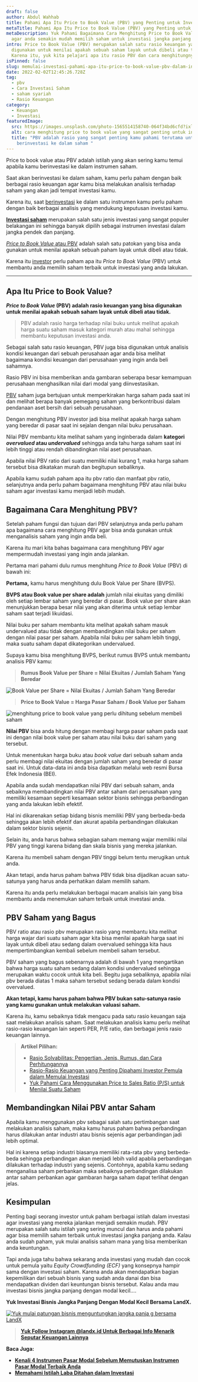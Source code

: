 ```yaml
---
draft: false
author: Abdul Wahhab
title: Pahami Apa Itu Price to Book Value (PBV) yang Penting untuk Investasi
metaTitle: Pahami Apa Itu Price to Book Value (PBV) yang Penting untuk Investasi
metaDescription: Yuk Pahami Bagaimana Cara Menghitung Price to Book Value (PBV)
  agar anda semakin mudah memilih saham untuk investasi jangka panjang anda
intro: Price to Book Value (PBV) merupakan salah satu rasio keuangan yang bisa
  digunakan untuk menilai apakah sebuah saham layak untuk dibeli atau tidak.
  Karena itu, yuk kita pelajari apa itu rasio PBV dan cara menghitungnya.
isPinned: false
slug: memulai-investasi-pahami-apa-itu-price-to-book-value-pbv-dalam-investasi-saham
date: 2022-02-02T12:45:26.728Z
tag:
  - pbv
  - Cara Investasi Saham
  - saham syariah
  - Rasio Keuangan
category:
  - Keuangan
  - Investasi
featuredImage:
  src: https://images.unsplash.com/photo-1565514158740-064f34bd6cfd?ixlib=rb-1.2.1&ixid=MnwxMjA3fDB8MHxzZWFyY2h8NHx8cmF0aW8lMjBpbnZlc3R8ZW58MHx8MHx8&auto=format&fit=crop&w=500&q=60
  alt: cara menghitung price to book value yang sangat penting untuk investasi anda
  title: "PBV adalah rasio yang sangat penting kamu pahami terutama untuk kamu
    berinvestasi ke dalam saham "
---
```

Price to book value atau PBV adalah istilah yang akan sering kamu temui apabila kamu berinvestasi ke dalam instrumen saham.

Saat akan berinvestasi ke dalam saham, kamu perlu paham dengan baik berbagai rasio keuangan agar kamu bisa melakukan analisis terhadap saham yang akan jadi tempat investasi kamu.

Karena itu, saat [berinvestasi](https://landx.id/) ke dalam satu instrumen kamu perlu paham dengan baik berbagai analisis yang mendukung keputusan investasi kamu. 

**[Investasi saham](https://landx.id/blog/tag/investasi-saham/)** merupakan salah satu jenis investasi yang sangat populer belakangan ini sehingga banyak dipilih sebagai instrumen investasi dalam jangka pendek dan panjang.

[*Price to Book Value* atau PBV](https://landx.id/) adalah salah satu patokan yang bisa anda gunakan untuk menilai apakah sebuah paham layak untuk dibeli atau tidak.

Karena itu [investor](https://landx.id/)  perlu paham apa itu *Price to Book Value* (PBV) untuk membantu anda memilih saham terbaik untuk investasi yang anda lakukan.

- - -

## Apa Itu Price to Book Value?

***Price to Book Value* (PBV) adalah rasio keuangan yang bisa digunakan untuk menilai apakah sebuah saham layak untuk dibeli atau tidak.**

> PBV adalah rasio harga terhadap nilai buku untuk melihat apakah harga suatu saham masuk kategori murah atau mahal sehingga membantu keputusan investasi anda.

Sebagai salah satu rasio keuangan, PBV juga bisa digunakan untuk analisis kondisi keuangan dari sebuah perusahaan agar anda bisa melihat bagaimana kondisi keuangan dari perusahaan yang ingin anda beli sahamnya.

Rasio PBV ini bisa memberikan anda gambaran seberapa besar kemampuan perusahaan menghasilkan nilai dari modal yang diinvestasikan.

[PBV](https://landx.id/) saham juga bertujuan untuk memperkirakan harga saham pada saat ini dan melihat berapa banyak pemegang saham yang berkontribusi dalam pendanaan aset bersih dari sebuah perusahaan.

Dengan menghitung PBV investor jadi bisa melihat apakah harga saham yang beredar di pasar saat ini sejalan dengan nilai buku perusahaan. 

Nilai PBV membantu kita melihat saham yang inginberada dalam **kategori *overvalued* atau *undervalued*** sehingga anda tahu harga saham saat ini lebih tinggi atau rendah dibandingkan nilai aset perusahaan.

Apabila nilai PBV ratio dari suatu memiliki nilai kurang 1, maka harga saham tersebut bisa dikatakan murah dan begitupun sebaliknya.

Apabila kamu sudah paham apa itu pbv ratio dan manfaat pbv ratio, selanjutnya anda perlu paham bagaimana menghitung PBV atau nilai buku saham agar investasi kamu menjadi lebih mudah.

## Bagaimana Cara Menghitung PBV?

Setelah paham fungsi dan tujuan dari PBV selanjutnya anda perlu paham apa bagaimana cara menghitung PBV agar bisa anda gunakan untuk menganalisis saham yang ingin anda beli.

Karena itu mari kita bahas bagaimana cara menghitung PBV agar mempermudah investasi yang ingin anda jalankan.

Pertama mari pahami dulu rumus menghitung *Price to Book Value* (PBV) di bawah ini:

**Pertama,** kamu harus menghitung dulu Book Value per Share (BVPS).

**BVPS atau Book value per share adalah** jumlah nilai ekuitas yang dimiliki oleh setiap lembar saham yang beredar di pasar. Book value per share akan menunjukkan berapa besar nilai yang akan diterima untuk setiap lembar saham saat terjadi likuidasi. 

Nilai buku per saham membantu kita melihat apakah saham masuk undervalued atau tidak dengan membandingkan nilai buku per saham dengan nilai pasar per saham. Apabila nilai buku per saham lebih tinggi, maka suatu saham dapat dikategorikan undervalued. 

Supaya kamu bisa menghitung BVPS, berikut rumus BVPS untuk membantu analisis PBV kamu:

> **Rumus Book Value per Share = Nilai Ekuitas / Jumlah Saham Yang Beredar**

![Book Value per Share = Nilai Ekuitas / Jumlah Saham Yang Beredar](https://accountgram-production.sfo2.cdn.digitaloceanspaces.com/landx_ghost/2021/05/image.png "cara menghitung BVPS saham yang penting dipahami para investor")

> **Price to Book Value = Harga Pasar Saham / Book Value per Saham**

![menghitung price to book value yang perlu dihitung sebelum membeli saham](https://accountgram-production.sfo2.cdn.digitaloceanspaces.com/landx_ghost/2021/05/image-1.png "Cara menghitung pbv yang perlu dipahami oleh investor")

**Nilai PBV** bisa anda hitung dengan membagi harga pasar saham pada saat ini dengan nilai book value per saham atau nilai buku dari saham yang tersebut.

Untuk menentukan harga buku atau *book value* dari sebuah saham anda perlu membagi nilai ekuitas dengan jumlah saham yang beredar di pasar saat ini. Untuk data-data ini anda bisa dapatkan melalui web resmi Bursa Efek Indonesia (BEI).

Apabila anda sudah mendapatkan nilai PBV dari sebuah saham, anda sebaiknya membandingkan nilai PBV antar saham dari perusahaan yang memiliki kesamaan seperti kesamaan sektor bisnis sehingga perbandingan yang anda lakukan lebih efektif. 

Hal ini dikarenakan setiap bidang bisnis memiliki PBV yang berbeda-beda sehingga akan lebih efektif dan akurat apabila perbandingan dilakukan dalam sektor bisnis sejenis.

Selain itu, anda harus bahwa sebagian saham memang wajar memiliki nilai PBV yang tinggi karena bidang dan skala bisnis yang mereka jalankan. 

Karena itu membeli saham dengan PBV tinggi belum tentu merugikan untuk anda.

Akan tetapi, anda harus paham bahwa PBV tidak bisa dijadikan acuan satu-satunya yang harus anda perhatikan dalam memilih saham. 

Karena itu anda perlu melakukan berbagai macam analisis lain yang bisa membantu anda menemukan saham terbaik untuk investasi anda.

## PBV Saham yang Bagus

PBV ratio atau rasio pbv merupakan rasio yang membantu kita melihat harga wajar dari suatu saham agar kita bisa menilai apakah harga saat ini layak untuk dibeli atau sedang dalam overvalued sehingga kita haus mempertimbangkan kembali sebelum membeli saham tersebut. 

PBV saham yang bagus sebenarnya adalah di bawah 1 yang mengartikan bahwa harga suatu saham sedang dalam kondisi undervalued sehingga merupakan waktu cocok untuk kita beli. Begitu juga sebaliknya, apabila nilai pbv berada diatas 1 maka saham tersebut sedang berada dalam kondisi overvalued. 

**Akan tetapi, kamu harus paham bahwa PBV bukan satu-satunya rasio yang kamu gunakan untuk melakukan valuasi saham.** 

Karena itu, kamu sebaiknya tidak mengacu pada satu rasio keuangan saja saat melakukan analisis saham. Saat melakukan analisis kamu perlu melihat rasio-rasio keuangan lain seperti PER, P/E ratio, dan berbagai jenis rasio keuangan lainnya. 

> **Artikel Pilihan:** 
>
> * [Rasio Solvabilitas: Pengertian, Jenis, Rumus, dan Cara Perhitungannya](https://landx.id/blog/rasio-solvabilitas-adalah/)
> * [Rasio-Rasio Keuangan yang Penting Dipahami Investor Pemula dalam Memulai Investasi](https://landx.id/blog/rasio-rasio-keuangan-yang-penting-dalam-investasi/)[](https://landx.id/blog/price-to-sales-ratio-adalah/)
> * [Yuk Pahami Cara Menggunakan Price to Sales Ratio (P/S) untuk Menilai Suatu Saham](https://landx.id/blog/price-to-sales-ratio-adalah/)

## Membandingkan Nilai PBV antar Saham

Apabila kamu menggunakan pbv sebagai salah satu pertimbangan saat melakukan analisis saham, maka kamu harus paham bahwa perbandingan harus dilakukan antar industri atau bisnis sejenis agar perbandingan jadi lebih optimal.

Hal ini karena setiap industri biasanya memiliki rata-rata pbv yang berbeda-beda sehingga perbandingan akan menjadi lebih valid apabila perbandingan dilakukan terhadap industri yang sejenis. Contohnya, apabila kamu sedang menganalisa saham perbankan maka sebaiknya perbandingan dilakukan antar saham perbankan agar gambaran harga saham dapat terlihat dengan jelas.

## Kesimpulan

Penting bagi seorang investor untuk paham berbagai istilah dalam investasi agar investasi yang mereka jalankan menjadi semakin mudah. PBV merupakan salah satu istilah yang sering muncul dan harus anda pahami agar bisa memilih saham terbaik untuk investasi jangka panjang anda. Kalau anda sudah paham, yuk mulai analisis saham mana yang bisa memberikan anda keuntungan.

Tapi anda juga tahu bahwa sekarang anda investasi yang mudah dan cocok untuk pemula yaitu *Equity Crowdfunding (ECF)* yang konsepnya hampir sama dengan investasi saham. Karena anda akan mendapatkan bagian kepemilikan dari sebuah bisnis yang sudah anda danai dan bisa mendapatkan dividen dari keuntungan bisnis tersebut. Kalau anda mau investasi bisnis jangka panjang dengan modal kecil….

**Yuk Investasi Bisnis Jangka Panjang Dengan Modal Kecil Bersama LandX.**

[![Yuk mulai patungan bisnis menguntungkan jangka panja g bersama LandX](https://accountgram-production.sfo2.cdn.digitaloceanspaces.com/landx_ghost/2021/09/Equity-Crowdfunding-di-Indonesia-1--3.png)](https://landx.id/project/?utm_source=Blog&utm_medium=organic+keyword&utm_campaign=blog&utm_id=Blog)

> **[Yuk Follow Instagram @landx.id Untuk Berbagai Info Menarik Seputar Keuangan Lainnya](https://instagram.com/landx.id?utm_medium=copy_link)**

**Baca Juga:**

* **[Kenali 4 Instrumen Pasar Modal Sebelum Memutuskan Instrumen Pasar Modal Terbaik Anda](https://landx.id/blog/kenali-4-instrumen-pasar-modal-sebelum-memutuskan-instrumen-pasar-modal-terbaik-anda/)**
* **[Memahami Istilah Laba Ditahan dalam Investasi](https://landx.id/blog/pahami-perbedaan-dividen-dan-capital-gain-sebelum-memulai-investasi/)**